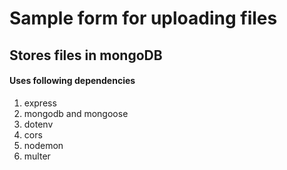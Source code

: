 # Sample form for uploading files

## Stores files in mongoDB

#### Uses following dependencies

1. express
2. mongodb and mongoose
3. dotenv
4. cors
5. nodemon
6. multer